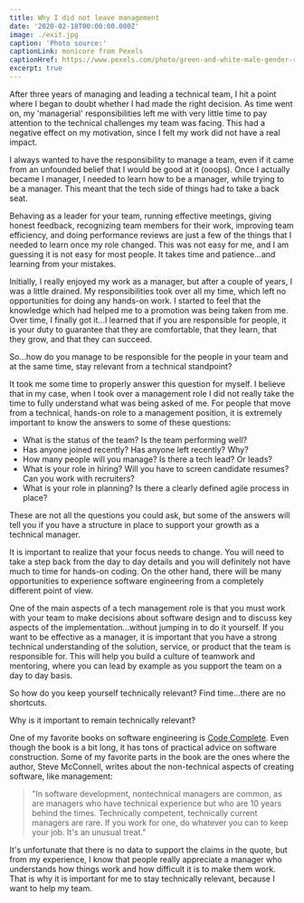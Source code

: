```yaml
---
title: Why I did not leave management
date: '2020-02-18T00:00:00.000Z'
image: ./exit.jpg
caption: 'Photo source:'
captionLink: monicore from Pexels
captionHref: https://www.pexels.com/photo/green-and-white-male-gender-rest-room-signage-134065/
excerpt: true
---
```


After three years of managing and leading a technical team, I hit a point where I began to doubt whether I had made the right decision. As time went on, my 'managerial' responsibilities left me with very little time to pay attention to the technical challenges my team was facing. This had a negative effect on my motivation, since I felt my work did not have a real impact.

I always wanted to have the responsibility to manage a team, even if it came from an unfounded belief that I would be good at it (ooops). Once I actually became I manager, I needed to learn how to be a manager, while trying to be a manager. This meant that the tech side of things had to take a back seat.

Behaving as a leader for your team, running effective meetings, giving honest feedback, recognizing team members for their work, improving team efficiency, and doing performance reviews are just a few of the things that I needed to learn once my role changed. This was not easy for me, and I am guessing it is not easy for most people. It takes time and patience...and learning from your mistakes.

<!--more-->

Initially, I really enjoyed my work as a manager, but after a couple of years, I was a little drained. My responsibilities took over all my time, which left no opportunities for doing any hands-on work. I started to feel that the knowledge which had helped me to a promotion was being taken from me. Over time, I finally got it...I learned that if you are responsible for people, it is your duty to guarantee that they are comfortable, that they learn, that they grow, and that they can succeed.

So...how do you manage to be responsible for the people in your team and at the same time, stay relevant from a technical standpoint?

It took me some time to properly answer this question for myself. I believe that in my case, when I took over a management role I did not really take the time to fully understand what was being asked of me. For people that move from a technical, hands-on role to a management position, it is extremely important to know the answers to some of these questions:

- What is the status of the team? Is the team performing well?
- Has anyone joined recently? Has anyone left recently? Why?
- How many people will you manage? Is there a tech lead? Or leads?
- What is your role in hiring? Will you have to screen candidate resumes? Can you work with recruiters?
- What is your role in planning? Is there a clearly defined agile process in place?

These are not all the questions you could ask, but some of the answers will tell you if you have a structure in place to support your growth as a technical manager.

It is important to realize that your focus needs to change. You will need to take a step back from the day to day details and you will definitely not have much to time for hands-on coding. On the other hand, there will be many opportunities to experience software engineering from a completely different point of view.

One of the main aspects of a tech management role is that you must work with your team to make decisions about software design and to discuss key aspects of the implementation...without jumping in to do it yourself. If you want to be effective as a manager, it is important that you have a strong technical understanding of the solution, service, or product that the team is responsible for. This will help you build a culture of teamwork and mentoring, where you can lead by example as you support the team on a day to day basis.

So how do you keep yourself technically relevant? Find time...there are no shortcuts.

Why is it important to remain technically relevant?

One of my favorite books on software engineering is [Code Complete](https://en.wikipedia.org/wiki/Code_Complete). Even though the book is a bit long, it has tons of practical advice on software construction. Some of my favorite parts in the book are the ones where the author, Steve McConnell, writes about the non-technical aspects of creating software, like management:

> "In software development, nontechnical managers are common, as are managers who have technical experience but who are 10 years behind the times. Technically competent, technically current managers are rare. If you work for one, do whatever you can to keep your job. It's an unusual treat."

It's unfortunate that there is no data to support the claims in the quote, but from my experience, I know that people really appreciate a manager who understands how things work and how difficult it is to make them work. That is why it is important for me to stay technically relevant, because I want to help my team.
